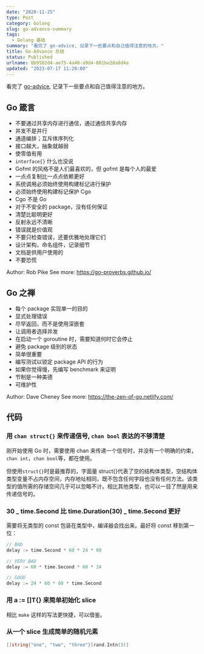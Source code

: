 ```yaml
---
date: "2020-11-25"
type: Post
category: Golang
slug: go-advance-summary
tags:
  - Golang 基础
summary: "看完了 go-advice, 记录下一些要点和自己值得注意的地方。"
title: Go-Advance 总结
status: Published
urlname: 8b9502d4-ae75-4a48-a9d4-081be28a8d4a
updated: "2023-07-17 11:20:00"
---
```


看完了 [go-advice](https://github.com/cristaloleg/go-advice), 记录下一些要点和自己值得注意的地方。

## Go 箴言

- 不要通过共享内存进行通信，通过通信共享内存
- 并发不是并行
- 通道编排；互斥体序列化
- 接口越大，抽象就越弱
- 使零值有用
- `interface{}` 什么也没说
- Gofmt 的风格不是人们最喜欢的，但 gofmt 是每个人的最爱
- 一点点复制比一点点依赖更好
- 系统调用必须始终使用构建标记进行保护
- 必须始终使用构建标记保护 Cgo
- Cgo 不是 Go
- 对于不安全的 package，没有任何保证
- 清楚比聪明更好
- 反射永远不清晰
- 错误就是价值观
- 不要只检查错误，还要优雅地处理它们
- 设计架构，命名组件，记录细节
- 文档是供用户使用的
- 不要恐慌

Author: Rob Pike See more: [https://go\-proverbs.github.io/](https://go-proverbs.github.io/)

## Go 之禅

- 每个 package 实现单一的目的
- 显式处理错误
- 尽早返回，而不是使用深嵌套
- 让调用者选择并发
- 在启动一个 goroutine 时，需要知道何时它会停止
- 避免 package 级别的状态
- 简单很重要
- 编写测试以锁定 package API 的行为
- 如果你觉得慢，先编写 benchmark 来证明
- 节制是一种美德
- 可维护性

Author: Dave Cheney See more: [https://the\-zen\-of\-go.netlify.com/](https://the-zen-of-go.netlify.com/)

## 代码

### 用 `chan struct{}` 来传递信号, `chan bool` 表达的不够清楚

刚开始使用 Go 时，需要使用 chan 来传递一个信号时，并没有一个明确的约束，`chan int`，`chan bool`等，都在使用。

但使用`struct{}`时是最推荐的，字面量 struct{}代表了空的结构体类型，空结构体类型变量不占内存空间，内存地址相同，既不包含任何字段也没有任何方法。该类型的值所需的存储空间几乎可以忽略不计。相比其他类型，也可以一目了然是用来传递信号的。

### 30 _ time.Second 比 time.Duration(30) _ time.Second 更好

需要将无类型的 const 包装在类型中，编译器会找出来。最好将 const 移到第一位：

```go
// BAD
delay := time.Second * 60 * 24 * 60

// VERY BAD
delay := 60 * time.Second * 60 * 24

// GOOD
delay := 24 * 60 * 60 * time.Second
```

### 用 a := []T{} 来简单初始化 slice

相比 `make` 这样的写法更快捷，可以借鉴。

### 从一个 slice 生成简单的随机元素

```go
[]string{"one", "two", "three"}[rand.Intn(3)]
```
